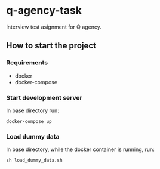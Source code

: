 # q-agency-task

Interview test asignment for Q agency.

## How to start the project

### Requirements

- docker
- docker-compose

### Start development server

In base directory run:

```
docker-compose up
```

### Load dummy data

In base directory, while the docker container is running, run:
```
sh load_dummy_data.sh
```
